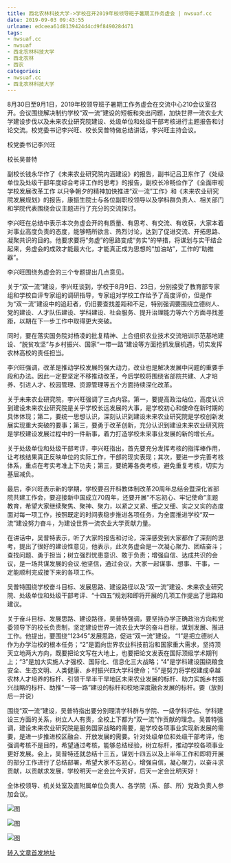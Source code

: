 ```yaml
---
title: 西北农林科技大学->学校召开2019年校领导班子暑期工作务虚会 | nwsuaf.cc
date: 2019-09-03 09:43:55
urlname: edceea61d8139424d4cd9f849028d471
tags: 
- nwsuaf.cc
- nwsuaf
- 西北农林科技大学
- 西北农林
- 西农
categories:
- nwsuaf.cc
- 西北农林科技大学
---
```



8月30日至9月1日，2019年校领导班子暑期工作务虚会在交流中心210会议室召开。会议围绕解决制约学校“双一流”建设的短板和突出问题，加快世界一流农业大学建设步伐以及未来农业研究院建设、处级单位和处级干部考核进行主题报告和讨论交流。校党委书记李兴旺、校长吴普特做总结讲话，李兴旺主持会议。

校党委书记李兴旺

校长吴普特

副校长钱永华作了《未来农业研究院内涵建设》的报告，副书记吕卫东作了《处级单位及处级干部年度综合考评工作的思考》的报告，副校长冷畅俭作了《全面审视学校发展改革工作 以只争朝夕的精神加快推进“双一流”工作》和《未来农业研究院发展规划》的报告，康振生院士与各位副职校领导以及学科群负责人、相关部门和学院代表围绕会议主题进行了充分的交流探讨。

李兴旺在总结中表示本次务虚会开的有质量、有思考、有交流、有收获，大家本着对事业高度负责的态度，能够畅所欲言、热烈讨论，达到了促进交流、开拓思路、凝聚共识的目的。他要求要将“务虚”的思路变成“务实”的举措，将谋划与实干结合起来，务虚会的成效才能最大化，才能真正成为思想的“加油站”，工作的“助推器”。

李兴旺围绕务虚会的三个专题提出几点意见。

关于“双一流”建设，李兴旺谈到，学校于8月9日、23日，分别接受了教育部专家组和学校自评专家组的调研指导，专家组对学校工作给予了高度评价，但是作为“双一流”建设中的追赶者，仍旧要查找差距和不足，特别强调要围绕立德树人、党的建设、人才队伍建设、学科建设、社会服务、提升治理能力等六个方面寻找差距，以期在下一步工作中取得更大突破。

同时，要在落实国务院对杨凌的批复精神、上合组织农业技术交流培训示范基地建设、“脱贫攻坚”与乡村振兴、国家“一带一路”建设等方面抢抓发展机遇，切实发挥农林高校的责任担当。

李兴旺强调，改革是推动学校发展的强大动力，改业也是解决发展中问题的重要手段和办法。因此一定要坚定不移推动改革，今后学校将围绕省部院共建、人才培养、引进人才、校园管理、资源管理等五个方面持续深化改革。

关于未来农业研究院，李兴旺强调了三点内容。第一，要提高政治站位，高度认识到建设未来农业研究院是关乎学校长远发展的大事，是学校初心和使命在新时期的具体体现；第二，要统一思想认识，深刻认识到建设未来农业研究院是学校创新发展实现重大突破的要事；第三，要勇于改革创新，充分认识到建设未来农业研究院是学校建设发展过程中的一件新事，着力打造学校未来事业发展的新的增长点。

关于处级单位和处级干部考评，李兴旺指出，首先要充分发挥考核的指挥棒作用，让考核结果真正反映单位的实际工作，干部的现实表现；其次，要进一步完善考核体系，重点在考实考准上下功夫；第三，要统筹各类考核，避免重复考核，切实为基层减负。

最后，李兴旺表示新的学期，学校要召开科教体制改革20周年总结会暨深化省部院共建工作会，要迎接新中国成立70周年，还要开展“不忘初心、牢记使命”主题教育，希望大家继续聚焦、聚神、聚力，以紧之又紧、细之又细、实之又实的态度面对每一项工作，按照既定的时间表稳步推进各项任务，为全面推进学校“双一流”建设努力奋斗，为建设世界一流农业大学贡献力量。

在讲话中，吴普特表示，听了大家的报告和讨论，深深感受到大家都作了深刻的思考，提出了很好的建设性意见，他表示，此次务虚会是一次凝心聚力、团结奋斗；查找问题、勇于担当；树立强烈忧患意识、敢于负责；增强自信、达成共识的会议，是一场共谋发展的会议.他坚信，通过会议，大家一起谋事、想事、干事，一定能顺利完成接下来的各项工作。

吴普特围绕学校奋斗目标、发展思路、建设路径以及“双一流”建设、未来农业研究院、处级单位和处级干部考评、“十四五”规划和即将开展的几项工作提出了思路和建议。

关于奋斗目标、发展思路、建设路径，吴普特强调，要坚持办学正确政治方向和党委领导下的校长负责制，坚定建设世界一流农业大学的奋斗目标，谋划发展、推进工作。他提出，要围绕“12345”发展思路，促进“双一流”建设。 “1”是把立德树人作为办学治校的根本任务；“2”是面向世界农业科技前沿和国家重大需求，坚持顶天立地两大方向，既要把论文写在大地上，也要把论文发表在国际顶级学术期刊上；“3”是加大实施人才强校、国际化、信息化三大战略；“4”是学科建设围绕粮食安全、生态文明、人类健康、乡村振兴四大学科使命；“5”是努力将学校建成卓越农林人才培养的标杆、引领干旱半干旱地区未来农业发展的标杆、助力实施乡村振兴战略的标杆、助推“一带一路”建设的标杆和校地深度融合发展的标杆。要（放到后一并说）

围绕“双一流”建设，吴普特指出要分别理清学科群与学院、一级学科评估、学科建设三方面的关系，树立人人有责，全校上下都为“双一流”作贡献的理念。吴普特强调，建设未来农业研究院是服务国家战略的需要，是学校各项事业实现新发展的需要，是进一步推进校区融合、开放发展的需要。针对处级单位和处级干部考评，他强调考核不是目的，希望通过考核，能够总结经验，树立标杆，推动学校各项事业更好发展。会上，吴普特还就总结十三五，谋划十四五以及上半年工作和即将开展的部分工作进行了总结部署，希望大家不忘初心，增强自信，凝心聚力，以奋斗求贡献，以贡献求发展，学校明天一定会比今天好，后天一定会比明天好！

全体校领导、机关处室及直附属单位负责人、各学院（系、部、所）党政负责人参加会议。



![图](https://news.nwsuaf.edu.cn/images/content/2019-09/20190903092006408625.jpg)

![图](https://news.nwsuaf.edu.cn/images/content/2019-09/20190903091928200572.jpg)

![图](https://news.nwsuaf.edu.cn/images/content/2019-09/20190903091900719440.jpg)

[转入文章首发地址](https://news.nwsuaf.edu.cn/xnxw/91550.htm)